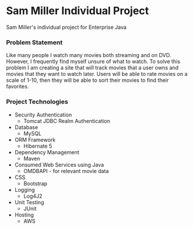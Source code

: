 # Sam Miller Individual Project

Sam Miller's individual project for Enterprise Java

### Problem Statement

Like many people I watch many movies both streaming and on DVD. 
However, I frequently find myself unsure of what to watch. 
To solve this problem I am creating a site that will track movies that a user owns and movies that they want to watch later.
Users will be able to rate movies on a scale of 1-10, then they will be able to sort their movies to find their favorites.

### Project Technologies
* Security Authentication
    * Tomcat JDBC Realm Authentication
* Database
    * MySQL
* ORM Framework
    * Hibernate 5
* Dependency Management
    * Maven
* Consumed Web Services using Java
    * OMDBAPI - for relevant movie data
* CSS
    * Bootstrap
* Logging
    * Log4J2
* Unit Testing
    * JUnit
* Hosting
    * AWS
